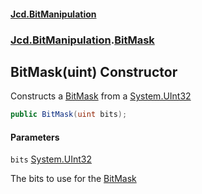 #### [Jcd.BitManipulation](index 'index')

### [Jcd.BitManipulation](Jcd.BitManipulation 'Jcd.BitManipulation').[BitMask](Jcd.BitManipulation.BitMask 'Jcd.BitManipulation.BitMask')

## BitMask(uint) Constructor

Constructs a [BitMask](Jcd.BitManipulation.BitMask 'Jcd.BitManipulation.BitMask') from a [System.UInt32](https://docs.microsoft.com/en-us/dotnet/api/System.UInt32 'System.UInt32')

```csharp
public BitMask(uint bits);
```

#### Parameters

<a name='Jcd.BitManipulation.BitMask.BitMask(uint).bits'></a>

`bits` [System.UInt32](https://docs.microsoft.com/en-us/dotnet/api/System.UInt32 'System.UInt32')

The bits to use for the [BitMask](Jcd.BitManipulation.BitMask 'Jcd.BitManipulation.BitMask')
